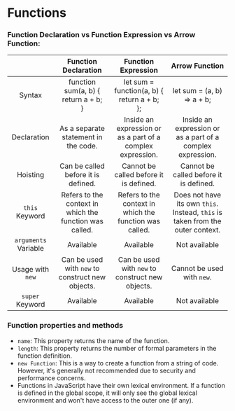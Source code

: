 # Functions

### Function Declaration vs Function Expression vs Arrow Function:

|          | Function Declaration | Function Expression | Arrow Function |
|:--------:|:--------------------:|:--------------------:|:--------------:|
|   Syntax   | function sum(a, b) { <br/> return a + b; <br/> } | let sum = function(a, b) { <br/> return a + b; <br/> }; | let sum = (a, b) => a + b; |
| Declaration | As a separate statement in the code. | Inside an expression or as a part of a complex expression. | Inside an expression or as a part of a complex expression. |
| Hoisting | Can be called before it is defined. | Cannot be called before it is defined. | Cannot be called before it is defined. |
| `this` Keyword | Refers to the context in which the function was called. | Refers to the context in which the function was called. | Does not have its own `this`. Instead, `this` is taken from the outer context. |
| `arguments` Variable | Available | Available | Not available |
| Usage with `new` | Can be used with `new` to construct new objects. | Can be used with `new` to construct new objects. | Cannot be used with `new`. |
| `super` Keyword | Available | Available | Not available |

### Function properties and methods

- `name`: This property returns the name of the function.
- `length`: This property returns the number of formal parameters in the function definition.
- `new Function`: This is a way to create a function from a string of code. However, it's generally not recommended due to security and performance concerns.
- Functions in JavaScript have their own lexical environment. If a function is defined in the global scope, it will only see the global lexical environment and won't have access to the outer one (if any).